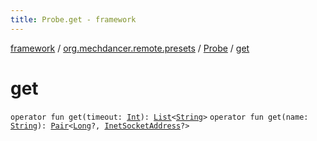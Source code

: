 ```yaml
---
title: Probe.get - framework
---
```


[framework](../../index.html) / [org.mechdancer.remote.presets](../index.html) / [Probe](index.html) / [get](./get.html)

# get

`operator fun get(timeout: `[`Int`](https://kotlinlang.org/api/latest/jvm/stdlib/kotlin/-int/index.html)`): `[`List`](https://kotlinlang.org/api/latest/jvm/stdlib/kotlin.collections/-list/index.html)`<`[`String`](https://kotlinlang.org/api/latest/jvm/stdlib/kotlin/-string/index.html)`>`
`operator fun get(name: `[`String`](https://kotlinlang.org/api/latest/jvm/stdlib/kotlin/-string/index.html)`): `[`Pair`](https://kotlinlang.org/api/latest/jvm/stdlib/kotlin/-pair/index.html)`<`[`Long`](https://kotlinlang.org/api/latest/jvm/stdlib/kotlin/-long/index.html)`?, `[`InetSocketAddress`](https://docs.oracle.com/javase/6/docs/api/java/net/InetSocketAddress.html)`?>`